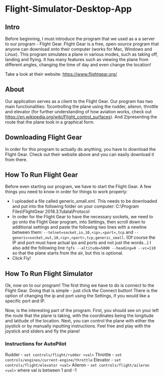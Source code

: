 # Flight-Simulator-Desktop-App

## Intro
Before beginning, I must introduce the program that we used as a a server to our program - Flight Gear. Flight Gear is a free,
open-source program that anyone can download onto their computer (works for Mac, Windows and Linux). This program simulates a plane in 
various modes, such as taking off, landing and flying. It has many features such as viewing the plane from different angles, changing the 
time of day and even change the location! 

Take a look at their website: https://www.flightgear.org/


## About
Our application serves as a client to the Flight Gear. Our program has two main functionalities: 1)controlling the plane using the rudder, 
aileron, throttle and elevator (for further understanding of how aviation works, check out https://en.wikipedia.org/wiki/Flight_control_surfaces). And 2)presenting the route that the plane took in a graphical form. 

## Downloading Flight Gear
In order for this program to actually do anything, you have to download the Flight Gear. Check out their website above and you can easily download it from there.

## How To Run Flight Gear
Before even starting our program, we have to start the Flight Gear. A few things you need to know in order for things to work properly:
- I uploaded a file called generic_small.xml. This needs to be downloaded and put into the following folder on your computer: 
C:\Program Files\FlightGear 2018.3.1\data\Protocol
- In order for the Flight Gear to have the necessary sockets, we need to go onto the Flight Gear program, into Settings, then scroll down to additional settings and paste the following two lines with a newline between them: `--telnet=socket,in,10,<ip>,<port>,tcp` and 
`--generic=socket,out,10,<ip>,<port>,tcp,generic_small`. (Of course the IP and port must have actual ips and ports and not just the words...) I also add the following line `fgfs --altitude=5000 --heading=0 --vc=110` so that the plane starts from the air, but this is 
optional.
- Click Fly! 

## How To Run Flight Simulator
Ok, now on to our program! 
The first thing we have to do is connect to the Flight Gear. Doing that is simple - just click the Connect button! There is the option of
changing the ip and port using the Settings, if you would like a specific port and IP. 

Now, is the interesting part of the program. First, you should see on your left the route that the plane is taking, with the coordinates being the longitude and latitude of the location. 
Next, you can control the plane with either the joystick or by manually inputting instructions. Feel free and play with the joystick and 
sliders and fly the plane! 
### Instructions for AutoPilot
Rudder - `set controls/flight/rudder <val>`
Throttle - `set controls/engines/current-engine/throttle`
Elevator - `set controls/flight/elevator <val>`
Aileron - `set controls/flight/aileron <val>`
where val is between 1 and -1
